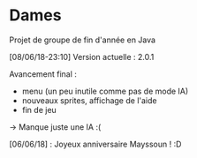 # Dames
Projet de groupe de fin d'année en Java

[08/06/18-23:10]
Version actuelle : 2.0.1

Avancement final :
  - menu (un peu inutile comme pas de mode IA)
  - nouveaux sprites, affichage de l'aide
  - fin de jeu
 
 -> Manque juste une IA :(
  
 [06/06/18] : Joyeux anniversaire Mayssoun ! :D

